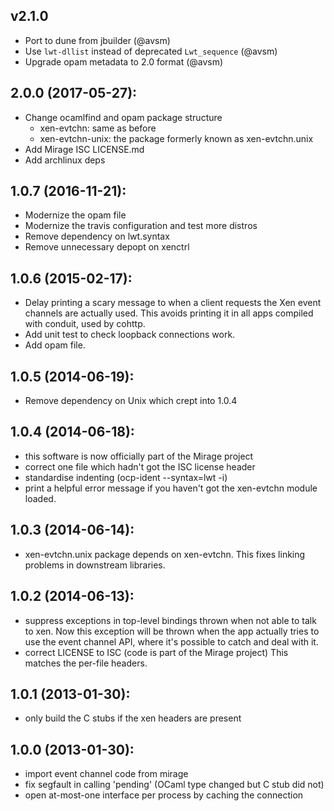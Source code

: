 ## v2.1.0
* Port to dune from jbuilder (@avsm)
* Use `lwt-dllist` instead of deprecated `Lwt_sequence` (@avsm)
* Upgrade opam metadata to 2.0 format (@avsm)

## 2.0.0 (2017-05-27):
* Change ocamlfind and opam package structure
  - xen-evtchn: same as before
  - xen-evtchn-unix: the package formerly known as xen-evtchn.unix
* Add Mirage ISC LICENSE.md
* Add archlinux deps

## 1.0.7 (2016-11-21):
* Modernize the opam file
* Modernize the travis configuration and test more distros
* Remove dependency on lwt.syntax
* Remove unnecessary depopt on xenctrl

## 1.0.6 (2015-02-17):
* Delay printing a scary message to when a client requests the Xen
  event channels are actually used. This avoids printing it in all apps
  compiled with conduit, used by cohttp.
* Add unit test to check loopback connections work.
* Add opam file.

## 1.0.5 (2014-06-19):
* Remove dependency on Unix which crept into 1.0.4

## 1.0.4 (2014-06-18):
* this software is now officially part of the Mirage project
* correct one file which hadn't got the ISC license header
* standardise indenting (ocp-ident --syntax=lwt -i)
* print a helpful error message if you haven't got the xen-evtchn module
  loaded.

## 1.0.3 (2014-06-14):
* xen-evtchn.unix package depends on xen-evtchn. This fixes linking problems
  in downstream libraries.

## 1.0.2 (2014-06-13):
* suppress exceptions in top-level bindings thrown when not able to talk
  to xen. Now this exception will be thrown when the app actually tries to
  use the event channel API, where it's possible to catch and deal with it.
* correct LICENSE to ISC (code is part of the Mirage project)
  This matches the per-file headers.

## 1.0.1 (2013-01-30):
* only build the C stubs if the xen headers are present

## 1.0.0 (2013-01-30):
* import event channel code from mirage
* fix segfault in calling 'pending' (OCaml type changed but C
  stub did not)
* open at-most-one interface per process by caching the connection
